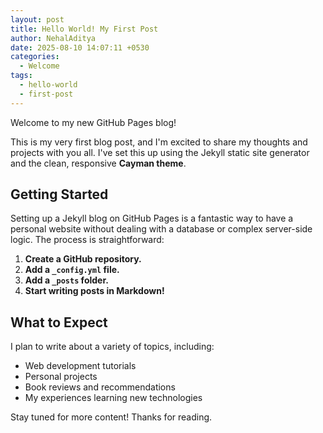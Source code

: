 ```yaml
---
layout: post
title: Hello World! My First Post
author: NehalAditya 
date: 2025-08-10 14:07:11 +0530
categories:
  - Welcome
tags:
  - hello-world
  - first-post
---
```


Welcome to my new GitHub Pages blog!

This is my very first blog post, and I'm excited to share my thoughts and projects with you all. I've set this up using the Jekyll static site generator and the clean, responsive **Cayman theme**.

## Getting Started

Setting up a Jekyll blog on GitHub Pages is a fantastic way to have a personal website without dealing with a database or complex server-side logic. The process is straightforward:

1.  **Create a GitHub repository.**
2.  **Add a `_config.yml` file.**
3.  **Add a `_posts` folder.**
4.  **Start writing posts in Markdown!**

## What to Expect

I plan to write about a variety of topics, including:

-   Web development tutorials
-   Personal projects
-   Book reviews and recommendations
-   My experiences learning new technologies

Stay tuned for more content! Thanks for reading.

